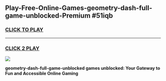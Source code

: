 
## Play-Free-Online-Games-geometry-dash-full-game-unblocked-Premium #51iqb
<h3>
<a href="https://premium.freeplayer.one?title=geometry-dash-full-game-unblocked&ref=8M">CLICK TO PLAY</a></h3>
<hr>

<h3>
<a href="https://premium.freeplayer.one?title=geometry-dash-full-game-unblocked&ref=8M">CLICK 2 PLAY</a>
  
</h3>

<a href="https://premium.freeplayer.one?title=geometry-dash-full-game-unblocked&ref=8M"><img src="https://clearcache.store/games.png"></a>


**geometry-dash-full-game-unblocked games unblocked: Your Gateway to Fun and Accessible Online Gaming**
